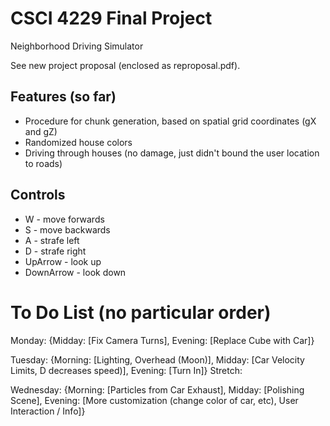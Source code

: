 # CSCI 4229 Final Project

Neighborhood Driving Simulator

See new project proposal (enclosed as reproposal.pdf).

## Features (so far)
  * Procedure for chunk generation, based on spatial grid coordinates (gX and gZ)
  * Randomized house colors
  * Driving through houses (no damage, just didn't bound the user location to roads)

## Controls
  * W - move forwards
  * S - move backwards
  * A - strafe left
  * D - strafe right
  * UpArrow - look up
  * DownArrow - look down

# To Do List (no particular order)

Monday: {Midday: [Fix Camera Turns], Evening: [Replace Cube with Car]}

Tuesday: {Morning: [Lighting, Overhead (Moon)], Midday: [Car Velocity Limits, D decreases speed)], Evening: [Turn In]}
Stretch:

Wednesday: {Morning: [Particles from Car Exhaust], Midday: [Polishing Scene], Evening: [More
customization (change color of car, etc), User Interaction / Info]}
